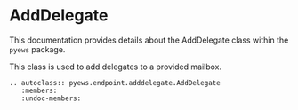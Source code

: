 # AddDelegate

This documentation provides details about the AddDelegate class within the `pyews` package.

This class is used to add delegates to a provided mailbox.

```eval_rst
.. autoclass:: pyews.endpoint.adddelegate.AddDelegate
   :members:
   :undoc-members:
```